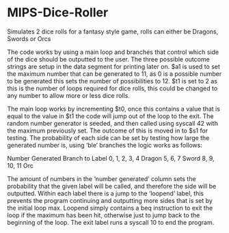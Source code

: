 # MIPS-Dice-Roller
Simulates 2 dice rolls for a fantasy style game, rolls can either be Dragons, Swords or Orcs

The code works by using a main loop and branches that control which side of the dice should be outputted to the user. The three possible outcome strings are setup in the data segment for printing later on. $a1 is used to set the maximum number that can be generated to 11, as 0 is a possible number to be generated this sets the number of possibilities to 12. $t1 is set to 2 as this is the number of loops required for dice rolls, this could be changed to any number to allow more or less dice rolls. 

The main loop works by incrementing $t0, once this contains a value that is equal to the value in $t1 the code will jump out of the loop to the exit. The random number generator is seeded, and then called using syscall 42 with the maximum previously set. The outcome of this is moved in to $s1 for testing. The probability of each side can be set by testing how large the generated number is, using ‘ble’ branches the logic works as follows:

Number Generated    Branch to Label
0, 1, 2, 3, 4	      Dragon
5, 6, 7	            Sword
8, 9, 10, 11	      Orc

The amount of numbers in the ‘number generated’ column sets the probability that the given label will be called, and therefore the side will be outputted.
Within each label there is a jump to the ‘loopend’ label, this prevents the program continuing and outputting more sides that is set by the initial loop max. Loopend simply contains a beq instruction to exit the loop if the maximum has been hit, otherwise just to jump back to the beginning of the loop. The exit label runs a syscall 10 to end the program.
